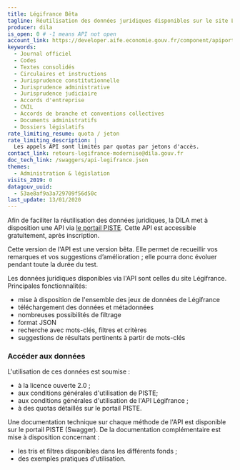 ```yaml
---
title: Légifrance Bêta
tagline: Réutilisation des données juridiques disponibles sur le site Légifrance # une phrase maximum
producer: dila
is_open: 0 # -1 means API not open
account_link: https://developer.aife.economie.gouv.fr/component/apiportal/registration
keywords:
  - Journal officiel
  - Codes
  - Textes consolidés
  - Circulaires et instructions
  - Jurisprudence constitutionnelle
  - Jurisprudence administrative
  - Jurisprudence judiciaire
  - Accords d'entreprise
  - CNIL
  - Accords de branche et conventions collectives
  - Documents administratifs
  - Dossiers législatifs
rate_limiting_resume: quota / jeton
rate_limiting_description: |
  Les appels API sont limités par quotas par jetons d'accès.
contact_link: retours-legifrance-modernise@dila.gouv.fr
doc_tech_link: /swaggers/api-legifrance.json
themes:
  - Administration & législation
visits_2019: 0
datagouv_uuid:
  - 53ae8af9a3a729709f56d50c
last_update: 13/01/2020
---
```


Afin de faciliter la réutilisation des données juridiques, la DILA met à disposition une API via [le portail PISTE](https://developer.aife.economie.gouv.fr/). Cette API est accessible gratuitement, après inscription.

Cette version de l'API est une version bêta. Elle permet de recueillir vos remarques et vos suggestions d’amélioration ; elle pourra donc évoluer pendant toute la durée du test.

Les données juridiques disponibles via l'API sont celles du site Légifrance. 
Principales fonctionnalités:

- mise à disposition de l'ensemble des jeux de données de Légifrance
- téléchargement des données et métadonnées
- nombreuses possibilités de filtrage
- format JSON
- recherche avec mots-clés, filtres et critères
- suggestions de résultats pertinents à partir de mots-clés

### Accéder aux données

L'utilisation de ces données est soumise :
- à la licence ouverte 2.0 ;
- aux conditions générales d'utilisation de PISTE;
- aux conditions générales d'utilisation de l'API Légifrance ;
- à des quotas détaillés sur le portail PISTE.

Une documentation technique sur chaque méthode de l'API est disponible sur le portail PISTE (Swagger).
De la documentation complémentaire est mise à disposition concernant :
- les tris et filtres disponibles dans les différents fonds  ;
- des exemples pratiques d'utilisation.

